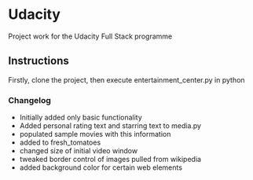 # Udacity

Project work for the Udacity Full Stack programme

## Instructions

Firstly, clone the project, then execute entertainment_center.py in python

### Changelog

* Initially added only basic functionality
* Added personal rating text and starring text to media.py
* populated sample movies with this information
* added to fresh_tomatoes
* changed size of initial video window
* tweaked border control of images pulled from wikipedia
* added background color for certain web elements